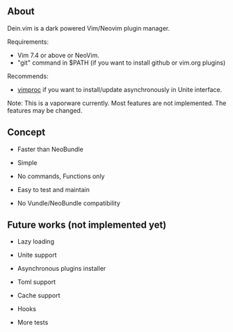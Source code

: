 ## About

Dein.vim is a dark powered Vim/Neovim plugin manager.

Requirements:
* Vim 7.4 or above or NeoVim.
* "git" command in $PATH (if you want to install github or vim.org plugins)

Recommends:
* [vimproc](https://github.com/Shougo/vimproc.vim) if you want to
  install/update asynchronously in Unite interface.

Note: This is a vaporware currently.  Most features are not implemented.
The features may be changed.

## Concept

* Faster than NeoBundle

* Simple

* No commands, Functions only

* Easy to test and maintain

* No Vundle/NeoBundle compatibility

## Future works (not implemented yet)

* Lazy loading

* Unite support

* Asynchronous plugins installer

* Toml support

* Cache support

* Hooks

* More tests

